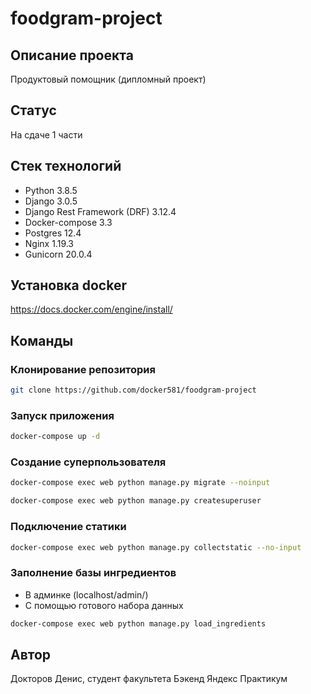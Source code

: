 # foodgram-project

## Описание проекта
Продуктовый помощник (дипломный проект)

## Статус
На сдаче 1 части

## Стек технологий
- Python 3.8.5
- Django 3.0.5
- Django Rest Framework (DRF) 3.12.4
- Docker-compose 3.3
- Postgres 12.4
- Nginx 1.19.3
- Gunicorn 20.0.4

## Установка docker
https://docs.docker.com/engine/install/

## Команды
### Клонирование репозитория
```bash
git clone https://github.com/docker581/foodgram-project
```

### Запуск приложения
```bash
docker-compose up -d
```

### Создание суперпользователя
```bash
docker-compose exec web python manage.py migrate --noinput
```
```bash
docker-compose exec web python manage.py createsuperuser
```

### Подключение статики
```bash
docker-compose exec web python manage.py collectstatic --no-input
```

### Заполнение базы ингредиентов
- В админке (localhost/admin/)
- С помощью готового набора данных
```bash
docker-compose exec web python manage.py load_ingredients
```

## Автор
Докторов Денис, студент факультета Бэкенд Яндекс Практикум

